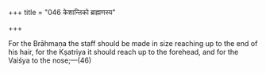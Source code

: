 +++
title = "046 केशान्तिको ब्राह्मणस्य"

+++

For the Brāhmaṇa the staff should be made in size reaching up to the end of his hair, for the Kṣatriya it should reach up to the forehead, and for the Vaiśya to the nose;—(46)
